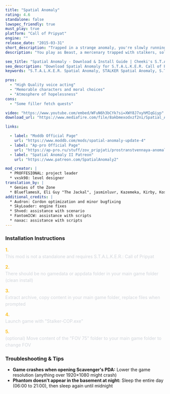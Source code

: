 ```yaml
---
title: "Spatial Anomaly"
rating: 4.6
standalone: false
lowspec_friendly: true
must_play: true
platform: "Call of Pripyat"
engine: ""
release_date: "2015-03-31"
short_description: "Trapped in a strange anomaly, you're slowly running out of resources and quickly need to find a way out. A short, well-paced adventure with outstanding writing, memorable characters, great voice acting, and deep, emotional choices to make."
description: "You play as Beast, a mercenary trapped with stalkers, soldiers, and rival factions inside a mysterious anomaly. A fragile peace has been brokered in this closed-off bubble, but resources are getting scarce, trust is becoming fragile, and escape seems impossible. Your survival will require you to be smart and not afraid to make tough decisions.<br>Spatial Anomaly focus is on story, atmosphere, survival tension, and character interaction rather than open-ended exploration. It's short (around 10 hours to complete) but highly replayable thanks to different endings and choices you can make. An absolute must-play for any S.T.A.L.K.E.R. fan, offering a cinematic, emotional, and deeply immersive experience."

seo_title: "Spatial Anomaly - Download & Install Guide | Cheeki's S.T.A.L.K.E.R. Mods Archive"
seo_description: "Download Spatial Anomaly for S.T.A.L.K.E.R. Call of Pripyat. Complete installation guide, gameplay features, and detailed review on Cheeki's S.T.A.L.K.E.R. Mods Archive"
keywords: "S.T.A.L.K.E.R. Spatial Anomaly, STALKER Spatial Anomaly, S.T.A.L.K.E.R. story mods, STALKER story mods, Call of Pripyat mods, STALKER Call of Pripyat mods, Best STALKER Call of Pripyat mods, best S.T.A.L.K.E.R. mods, best STALKER mods, immersive STALKER mod, best STALKER mod, Cheeki Breeki"

pros:
  - "High Quality voice acting"
  - "Memorable characters and moral choices"
  - "Atmosphere of hopelessness"
cons:
  - "Some filler fetch quests"

video: "https://www.youtube.com/embed/WFuN6h3bCYk?si=XWY8J7xyhMIqGiyp"
download_url: "https://www.mediafire.com/file/8akbmexodxzf2ni/Spatial_Anomaly.7z/file"

links:    

  - label: "Moddb Official Page"
    url: "https://www.moddb.com/mods/spatial-anomaly-update-4"
  - label: "Ap-pro Official Page"
    url: "https://ap-pro.ru/stuff/zov_pripjati/prostranstvennaya-anomaliya-41-r151/"
  - label: "Spatial Anomaly II Patreon"
    url: "https://www.patreon.com/SpatialAnomaly2"

mod_creator: |
  * PROFFESIONAL: project leader
  * vxsk98: level designer
translation_by: |
  * Genies of the Zone
  * BlueflamesX, Eli Guy "The Jackal", jasminluvr, Kazemeka, Kirby, Kostov, Lanforse, PapaOscarWhiskey, pukekiller
additional_credits: |
  * Audron: Cordon optimization and minor bugfixing
  * SkyLoader: engine fixes
  * Shved: assistance with scenario
  * FantomICW: assistance with scripts
  * naxac: assistance with scripts
---
```


### Installation Instructions

<div class="space-y-3 mt-4">
  <div class="flex items-start" style="gap: 0.75rem; margin-bottom: 0.75rem;">
    <span style="color: #fbbf24 !important; font-weight: bold; font-size: 0.875rem; flex-shrink: 0; line-height: 1.5; min-width: 1.2rem;">1.</span>
    <div style="flex: 1; line-height: 1.5;">
      <p style="margin: 0; color: #d1d5db;">This mod is not a standalone and requires S.T.A.L.K.E.R.: Call of Pripyat</p>
    </div>
  </div>

  <div class="flex items-start" style="gap: 0.75rem; margin-bottom: 0.75rem;">
    <span style="color: #fbbf24 !important; font-weight: bold; font-size: 0.875rem; flex-shrink: 0; line-height: 1.5; min-width: 1.2rem;">2.</span>
    <div style="flex: 1; line-height: 1.5;">
      <p style="margin: 0; color: #d1d5db;">There should be no gamedata or appdata folder in your main game folder (clean install)</p>
    </div>
  </div>

  <div class="flex items-start" style="gap: 0.75rem; margin-bottom: 0.75rem;">
    <span style="color: #fbbf24 !important; font-weight: bold; font-size: 0.875rem; flex-shrink: 0; line-height: 1.5; min-width: 1.2rem;">3.</span>
    <div style="flex: 1; line-height: 1.5;">
      <p style="margin: 0; color: #d1d5db;">Extract archive, copy content in your main game folder, replace files when prompted</p>
    </div>
  </div>

  <div class="flex items-start" style="gap: 0.75rem; margin-bottom: 0.75rem;">
    <span style="color: #fbbf24 !important; font-weight: bold; font-size: 0.875rem; flex-shrink: 0; line-height: 1.5; min-width: 1.2rem;">4.</span>
    <div style="flex: 1; line-height: 1.5;">
      <p style="margin: 0; color: #d1d5db;">Launch game with "Stalker-COP.exe"</p>
    </div>
  </div>

  <div class="flex items-start" style="gap: 0.75rem; margin-bottom: 0;">
    <span style="color: #fbbf24 !important; font-weight: bold; font-size: 0.875rem; flex-shrink: 0; line-height: 1.5; min-width: 1.2rem;">5.</span>
    <div style="flex: 1; line-height: 1.5;">
      <p style="margin: 0; color: #d1d5db;">(optional) Move content of the "FOV 75" folder to your main game folder to change FOV</p>
    </div>
  </div>
</div>

### Troubleshooting & Tips

- **Game crashes when opening Scavenger's PDA:** Lower the game resolution (anything over 1920×1080 might crash)
- **Phantom doesn't appear in the basement at night:** Sleep the entire day (06:00 to 21:00), then sleep again until midnight
